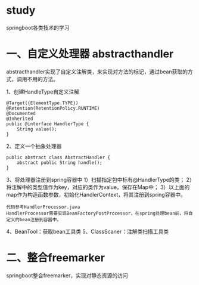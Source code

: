 # study
springboot各类技术的学习

# 一、自定义处理器 abstracthandler
abstracthandler实现了自定义注解类，来实现对方法的标记，通过bean获取的方式，调用不用的方法。

1、创建HandleType自定义注解
```
@Target({ElementType.TYPE})
@Retention(RetentionPolicy.RUNTIME)
@Documented
@Inherited
public @interface HandlerType {
    String value();
}
```
2、定义一个抽象处理器
```
public abstract class AbstractHandler {
    abstract public String handle();
}
```

3、将处理器注册到spring容器中
    1）扫描指定包中标有@HandlerType的类；
    2）将注解中的类型值作为key，对应的类作为value，保存在Map中；
    3）以上面的map作为构造函数参数，初始化HandlerContext，将其注册到spring容器中。

    代码参考HandlerProcessor.java
    HandlerProcessor需要实现BeanFactoryPostProcessor，在spring处理bean前，将自定义的bean注册到容器中。

4、BeanTool：获取bean工具类
5、ClassScaner：注解类扫描工具类

# 二、整合freemarker
springboot整合freemarker，实现对静态资源的访问
